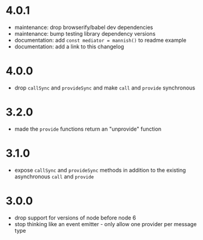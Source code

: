 # 4.0.1

- maintenance: drop browserify/babel dev dependencies
- maintenance: bump testing library dependency versions
- documentation: add `const mediator = mannish()` to readme example
- documentation: add a link to this changelog

# 4.0.0

- drop `callSync` and `provideSync` and make `call` and `provide` synchronous

# 3.2.0

- made the `provide` functions return an "unprovide" function

# 3.1.0

- expose `callSync` and `provideSync` methods in addition to the existing asynchronous `call` and `provide`

# 3.0.0

- drop support for versions of node before node 6
- stop thinking like an event emitter - only allow one provider per message type
